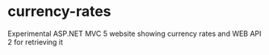 # currency-rates
Experimental ASP.NET MVC 5 website showing currency rates and WEB API 2 for retrieving it
